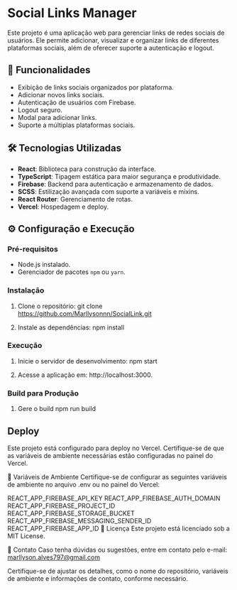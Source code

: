 # Social Links Manager

Este projeto é uma aplicação web para gerenciar links de redes sociais de usuários. Ele permite adicionar, visualizar e organizar links de diferentes plataformas sociais, além de oferecer suporte a autenticação e logout.

## 🚀 Funcionalidades

- Exibição de links sociais organizados por plataforma.
- Adicionar novos links sociais.
- Autenticação de usuários com Firebase.
- Logout seguro.
- Modal para adicionar links.
- Suporte a múltiplas plataformas sociais.

## 🛠️ Tecnologias Utilizadas

- **React**: Biblioteca para construção da interface.
- **TypeScript**: Tipagem estática para maior segurança e produtividade.
- **Firebase**: Backend para autenticação e armazenamento de dados.
- **SCSS**: Estilização avançada com suporte a variáveis e mixins.
- **React Router**: Gerenciamento de rotas.
- **Vercel**: Hospedagem e deploy.


## ⚙️ Configuração e Execução

### Pré-requisitos
- Node.js instalado.
- Gerenciador de pacotes `npm` ou `yarn`.

### Instalação
1. Clone o repositório:
    git clone https://github.com/Marllysonnn/SocialLink.git

2. Instale as dependências:
    npm install

### Execução

1. Inicie o servidor de desenvolvimento:
    npm start

2. Acesse a aplicação em:
    http://localhost:3000.

### Build para Produção

1. Gere o build 
    npm run build

## Deploy
Este projeto está configurado para deploy no Vercel. Certifique-se de que as variáveis de ambiente necessárias estão configuradas no painel do Vercel.

📝 Variáveis de Ambiente
Certifique-se de configurar as seguintes variáveis de ambiente no arquivo .env ou no painel do Vercel:

REACT_APP_FIREBASE_API_KEY
REACT_APP_FIREBASE_AUTH_DOMAIN
REACT_APP_FIREBASE_PROJECT_ID
REACT_APP_FIREBASE_STORAGE_BUCKET
REACT_APP_FIREBASE_MESSAGING_SENDER_ID
REACT_APP_FIREBASE_APP_ID
📄 Licença
Este projeto está licenciado sob a MIT License.

📧 Contato
Caso tenha dúvidas ou sugestões, entre em contato pelo e-mail: marllyson.alves797@gmail.com

Certifique-se de ajustar os detalhes, como o nome do repositório, variáveis de ambiente e informações de contato, conforme necessário.